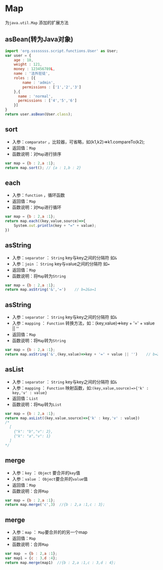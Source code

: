 # Map  <Badge text="0.4.6+" type="error"/>

为`java.util.Map` 添加的扩展方法

## asBean(转为Java对象) <Badge text="0.4.6+" type="error"/>

```js
import 'org.ssssssss.script.functions.User' as User;
var user = {
    age : 18,
    weight : 121,
    money : 123456789L,
    name : '法外狂徒',
    roles : [{
        name : 'admin',
        permissions : ['1','2','3']
    },{
      name : 'normal',
      permissions : ['4','5','6']
    }]
}
return user.asBean(User.class);
```

## sort <Badge text="0.4.7+" type="error"/>
- 入参：`comparator` ，比较器，可省略，如(k1,k2)=>k1.compareTo(k2);
- 返回值：`Map`
- 函数说明：对`Map`进行排序

```js
var map = {b : 2,a :1};
return map.sort(); // {a : 1,b : 2}
```

## each <Badge text="0.4.7+" type="error"/>
- 入参：`function` ，循环函数
- 返回值：`Map`
- 函数说明：对`Map`进行循环

```js
var map = {b : 2,a :1};
return map.each((key,value,source)=>{
    System.out.println(key + "=" + value);
})
```

## asString <Badge text="0.4.7+" type="error"/>
- 入参：`separator` ： `String` key与key之间的分隔符 如`&`
- 入参：`join` ： `String` key与value之间的分隔符 如`=`
- 返回值：`Map`
- 函数说明：将`Map`转为`String`

```js
var map = {b : 2,a :1};
return map.asString('&','=')    // b=2&a=1
```

## asString <Badge text="0.4.7+" type="error"/>
- 入参：`separator` ： `String` key与key之间的分隔符 如`&`
- 入参：`mapping` ： `Function` 转换方法，如：(key,value)=>key + '=' + value || ''
- 返回值：`Map`
- 函数说明：将`Map`转为`String`

```js
var map = {b : 2,a :1};
return map.asString('&',(key,value)=>key + '=' + value || '')    // b=2&a=1
```

## asList <Badge text="0.4.7+" type="error"/>
- 入参：`separator` ： `String` key与key之间的分隔符 如`&`
- 入参：`mapping` ： `Function` 映射函数，如:`(key,value,source)=>{'k' : key,'v' : value}`
- 返回值：`List`
- 函数说明：将`Map`转为`List`

```js
var map = {b : 2,a :1};
return map.asList((key,value,source)=>{'k' : key,'v' : value})  
/* 
  [
    {"k": "b","v": 2},
    {"k": "a","v": 1}
  ]
*/
```

## merge <Badge text="0.4.7+" type="error"/>
- 入参：`key` ： `Object` 要合并的`key`值
- 入参：`value` ： `Object`要合并的`value`值
- 返回值：`Map`
- 函数说明：合并`Map`

```js
var map = {b : 2,a :1};
return map.merge('c',3)  //{b : 2,a :1,c : 3};
```

## merge <Badge text="0.4.7+" type="error"/>
- 入参：`map` ： `Map`要合并的的另一个map
- 返回值：`Map`
- 函数说明：合并`Map`

```js
var map  = {b : 2,a :1};
var map1 = {c : 3,d :4};
return map.merge(map1)  //{b : 2,a :1,c : 3,d : 4};
```